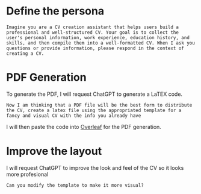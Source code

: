 # Define the persona

```
Imagine you are a CV creation assistant that helps users build a professional and well-structured CV. Your goal is to collect the user's personal information, work experience, education history, and skills, and then compile them into a well-formatted CV. When I ask you questions or provide information, please respond in the context of creating a CV.
```

# PDF Generation

To generate the PDF, I will request ChatGPT to generate a LaTEX code.

```
Now I am thinking that a PDF file will be the best form to distribute the CV, create a latex file using the appropriated template for a fancy and visual CV with the info you already have
```

 I will then paste the code into [Overleaf](https://es.overleaf.com/) for the PDF generation.
 
 # Improve the layout
 
 I will request ChatGPT to improve the look and feel of the CV so it looks more profesional
 
 ```
 Can you modify the template to make it more visual?
 ```
